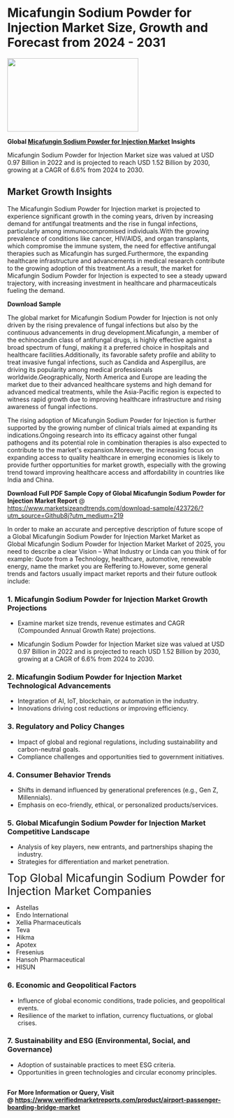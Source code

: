 <H1>Micafungin Sodium Powder for Injection Market Size, Growth and Forecast from 2024 - 2031</H1><img class="aligncenter size-medium wp-image-584254" src="https://thirdeyenews.in/wp-content/uploads/2024/09/Global-Market-Research-300x168.jpeg" alt="" width="300" height="168" /><p><strong>Global&nbsp;<a href="https://www.marketsizeandtrends.com/download-sample/423726/?utm_source=Github8j?utm_medium=219">Micafungin Sodium Powder for Injection Market</a> Insights</strong></p><p>Micafungin Sodium Powder for Injection Market size was valued at USD 0.97 Billion in 2022 and is projected to reach USD 1.52 Billion by 2030, growing at a CAGR of 6.6% from 2024 to 2030.</p><p><h2>Market Growth Insights</h2> <p>The Micafungin Sodium Powder for Injection market is projected to experience significant growth in the coming years, driven by increasing demand for antifungal treatments and the rise in fungal infections, particularly among immunocompromised individuals.With the growing prevalence of conditions like cancer, HIV/AIDS, and organ transplants, which compromise the immune system, the need for effective antifungal therapies such as Micafungin has surged.Furthermore, the expanding healthcare infrastructure and advancements in medical research contribute to the growing adoption of this treatment.As a result, the market for Micafungin Sodium Powder for Injection is expected to see a steady upward trajectory, with increasing investment in healthcare and pharmaceuticals fueling the demand.</p> <p><strong>Download Sample</strong></p> <p>The global market for Micafungin Sodium Powder for Injection is not only driven by the rising prevalence of fungal infections but also by the continuous advancements in drug development.Micafungin, a member of the echinocandin class of antifungal drugs, is highly effective against a broad spectrum of fungi, making it a preferred choice in hospitals and healthcare facilities.Additionally, its favorable safety profile and ability to treat invasive fungal infections, such as Candida and Aspergillus, are driving its popularity among medical professionals worldwide.Geographically, North America and Europe are leading the market due to their advanced healthcare systems and high demand for advanced medical treatments, while the Asia-Pacific region is expected to witness rapid growth due to improving healthcare infrastructure and rising awareness of fungal infections.<p>The rising adoption of Micafungin Sodium Powder for Injection is further supported by the growing number of clinical trials aimed at expanding its indications.Ongoing research into its efficacy against other fungal pathogens and its potential role in combination therapies is also expected to contribute to the market's expansion.Moreover, the increasing focus on expanding access to quality healthcare in emerging economies is likely to provide further opportunities for market growth, especially with the growing trend toward improving healthcare access and affordability in countries like India and China.</p> <p><span class=""><strong>Download Full PDF Sample Copy of Global Micafungin Sodium Powder for Injection Market Report</strong> @ <a href="https://www.marketsizeandtrends.com/download-sample/423726/?utm_source=Github8j?utm_medium=219" target="_blank">https://www.marketsizeandtrends.com/download-sample/423726/?utm_source=Github8j?utm_medium=219</a></span></p><p>In order to make an accurate and perceptive description of future scope of a Global&nbsp;Micafungin Sodium Powder for Injection Market Market as Global&nbsp;Micafungin Sodium Powder for Injection Market Market of 2025, you need to describe a clear Vision &ndash; What Industry or Linda can you think of for example: Quote from a Technology, healthcare, automotive, renewable energy, name the market you are Reffering to.However, some general trends and factors usually impact market reports and their future outlook include:</p><h3>1.&nbsp;<strong>Micafungin Sodium Powder for Injection Market Growth Projections</strong></h3><ul><li>Examine market size trends, revenue estimates and CAGR (Compounded Annual Growth Rate) projections.</li><li><p>Micafungin Sodium Powder for Injection Market size was valued at USD 0.97 Billion in 2022 and is projected to reach USD 1.52 Billion by 2030, growing at a CAGR of 6.6% from 2024 to 2030.</p></li></ul><h3>2.&nbsp;<strong>Micafungin Sodium Powder for Injection Market Technological Advancements</strong></h3><ul><li>Integration of AI, IoT, blockchain, or automation in the industry.</li><li>Innovations driving cost reductions or improving efficiency.</li></ul><h3>3.&nbsp;<strong>Regulatory and Policy Changes</strong></h3><ul><li>Impact of global and regional regulations, including sustainability and carbon-neutral goals.</li><li>Compliance challenges and opportunities tied to government initiatives.</li></ul><h3>4.&nbsp;<strong>Consumer Behavior Trends</strong></h3><ul><li>Shifts in demand influenced by generational preferences (e.g., Gen Z, Millennials).</li><li>Emphasis on eco-friendly, ethical, or personalized products/services.</li></ul><h3>5.&nbsp;<strong>Global Micafungin Sodium Powder for Injection Market Competitive Landscape</strong></h3><ul><li>Analysis of key players, new entrants, and partnerships shaping the industry.</li><li>Strategies for differentiation and market penetration.</li></ul><p data-pm-slice="1 1 []"><span style="color: inherit; font-family: inherit; font-size: 25px;">Top Global Micafungin Sodium Powder for Injection Market Companies</span></p><div class="" data-test-id=""><p><li>Astellas</li><li> Endo International</li><li> Xellia Pharmaceuticals</li><li> Teva</li><li> Hikma</li><li> Apotex</li><li> Fresenius</li><li> Hansoh Pharmaceutical</li><li> HISUN</li></p></div><h3>6.&nbsp;<strong>Economic and Geopolitical Factors</strong></h3><ul><li>Influence of global economic conditions, trade policies, and geopolitical events.</li><li>Resilience of the market to inflation, currency fluctuations, or global crises.</li></ul><h3>7.&nbsp;<strong>Sustainability and ESG (Environmental, Social, and Governance)</strong></h3><ul><li>Adoption of sustainable practices to meet ESG criteria.</li><li>Opportunities in green technologies and circular economy principles.</li></ul><h2><strong style="font-size: 14px;">For More Information or Query, Visit @&nbsp;</strong><a style="background-color: #ffffff; font-size: 14px;" href="https://www.marketsizeandtrends.com/report/micafungin-sodium-powder-for-injection-market/" target="_blank">https://www.verifiedmarketreports.com/product/airport-passenger-boarding-bridge-market</a></h2>